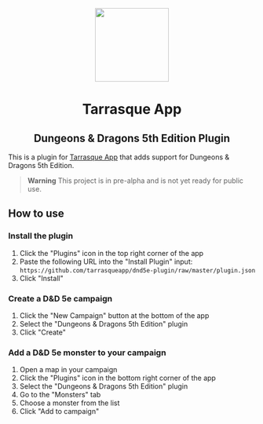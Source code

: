 <div align="center">
  <a href="https://tarrasque.app" target="_blank"><img src="https://tarrasque.app/images/logo.svg" width="150" /></a>
  <h1>Tarrasque App</h1>
  <h2>Dungeons & Dragons 5th Edition Plugin</h2>
</div>

This is a plugin for [Tarrasque App](https://tarrasque.app) that adds support for Dungeons & Dragons 5th Edition.

> **Warning**
> This project is in pre-alpha and is not yet ready for public use.

## How to use

### Install the plugin

1. Click the "Plugins" icon in the top right corner of the app
2. Paste the following URL into the "Install Plugin" input: `https://github.com/tarrasqueapp/dnd5e-plugin/raw/master/plugin.json`
3. Click "Install"

### Create a D&D 5e campaign

1. Click the "New Campaign" button at the bottom of the app
2. Select the "Dungeons & Dragons 5th Edition" plugin
3. Click "Create"

### Add a D&D 5e monster to your campaign

1. Open a map in your campaign
2. Click the "Plugins" icon in the bottom right corner of the app
3. Select the "Dungeons & Dragons 5th Edition" plugin
4. Go to the "Monsters" tab
5. Choose a monster from the list
6. Click "Add to campaign"
